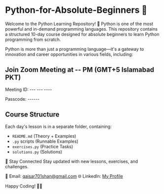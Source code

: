 # Python-for-Absolute-Beginners 🐍
Welcome to the Python Learning Repository! 🚀
Python is one of the most powerful and in-demand programming languages. This repository contains a structured 10-day course designed for absolute beginners to learn Python programming from scratch.

Python is more than just a programming language—it's a gateway to innovation and career opportunities in various fields, including:

## Join Zoom Meeting at -- PM (GMT+5 Islamabad PKT)

Meeting ID: --- --- ----

Passcode: ------

## Course Structure
Each day's lesson is in a separate folder, containing:
- `README.md` (Theory + Examples)
- `.py` scripts (Runnable Examples)
- `exercises.py` (Practice Tasks)
- `solutions.py` (Solutions)

📩 Stay Connected
Stay updated with new lessons, exercises, and challenges.

📧 Email: qaisar701shan@gmail.com
🌐 LinkedIn: [My Profile](https://www.linkedin.com/in/qaisar-abbas2024/)

Happy Coding! 🚀🐍
